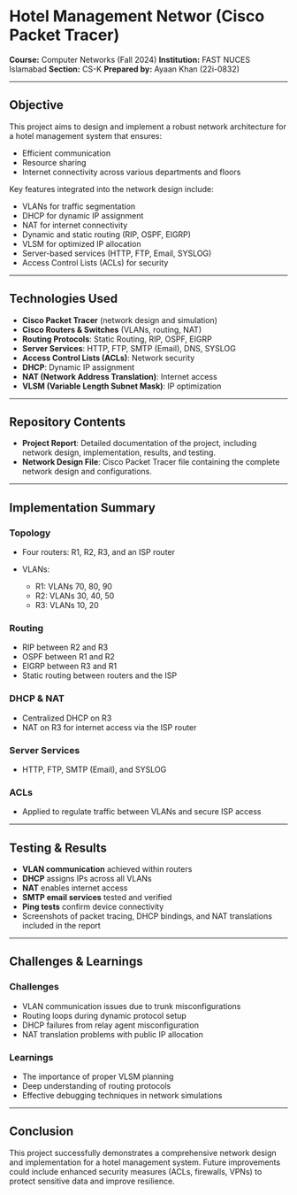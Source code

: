 # Hotel Management Networ (Cisco Packet Tracer)

**Course:** Computer Networks (Fall 2024)
**Institution:** FAST NUCES Islamabad
**Section:** CS-K
**Prepared by:** Ayaan Khan (22i-0832)

---

## Objective

This project aims to design and implement a robust network architecture for a hotel management system that ensures:

* Efficient communication
* Resource sharing
* Internet connectivity across various departments and floors

Key features integrated into the network design include:

* VLANs for traffic segmentation
* DHCP for dynamic IP assignment
* NAT for internet connectivity
* Dynamic and static routing (RIP, OSPF, EIGRP)
* VLSM for optimized IP allocation
* Server-based services (HTTP, FTP, Email, SYSLOG)
* Access Control Lists (ACLs) for security

---

## Technologies Used

* **Cisco Packet Tracer** (network design and simulation)
* **Cisco Routers & Switches** (VLANs, routing, NAT)
* **Routing Protocols**: Static Routing, RIP, OSPF, EIGRP
* **Server Services**: HTTP, FTP, SMTP (Email), DNS, SYSLOG
* **Access Control Lists (ACLs)**: Network security
* **DHCP**: Dynamic IP assignment
* **NAT (Network Address Translation)**: Internet access
* **VLSM (Variable Length Subnet Mask)**: IP optimization

---

## Repository Contents

* **Project Report**: Detailed documentation of the project, including network design, implementation, results, and testing.
* **Network Design File**: Cisco Packet Tracer file containing the complete network design and configurations.

---

## Implementation Summary

### Topology

* Four routers: R1, R2, R3, and an ISP router
* VLANs:

  * R1: VLANs 70, 80, 90
  * R2: VLANs 30, 40, 50
  * R3: VLANs 10, 20

### Routing

* RIP between R2 and R3
* OSPF between R1 and R2
* EIGRP between R3 and R1
* Static routing between routers and the ISP

### DHCP & NAT

* Centralized DHCP on R3
* NAT on R3 for internet access via the ISP router

### Server Services

* HTTP, FTP, SMTP (Email), and SYSLOG

### ACLs

* Applied to regulate traffic between VLANs and secure ISP access

---

## Testing & Results

* **VLAN communication** achieved within routers
* **DHCP** assigns IPs across all VLANs
* **NAT** enables internet access
* **SMTP email services** tested and verified
* **Ping tests** confirm device connectivity
* Screenshots of packet tracing, DHCP bindings, and NAT translations included in the report

---

## Challenges & Learnings

### Challenges

* VLAN communication issues due to trunk misconfigurations
* Routing loops during dynamic protocol setup
* DHCP failures from relay agent misconfiguration
* NAT translation problems with public IP allocation

### Learnings

* The importance of proper VLSM planning
* Deep understanding of routing protocols
* Effective debugging techniques in network simulations

---

## Conclusion

This project successfully demonstrates a comprehensive network design and implementation for a hotel management system. Future improvements could include enhanced security measures (ACLs, firewalls, VPNs) to protect sensitive data and improve resilience.
